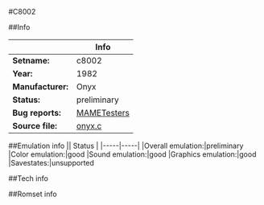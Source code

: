 #C8002

##Info

||Info|
|-----|-----|
|**Setname:**|c8002
|**Year:**|1982
|**Manufacturer:**|Onyx
|**Status:**|preliminary
|**Bug reports:**|[MAMETesters](http://mametesters.org/view_all_set.php?type=1&temporary=y&search=onyx.c)
|**Source file:**|[onyx.c](https://github.com/mamedev/mame/blob/master/src/mess/drivers/onyx.c)

##Emulation info
|| Status |
|-----|-----|
|Overall emulation:|preliminary
|Color emulation:|good
|Sound emulation:|good
|Graphics emulation:|good
|Savestates:|unsupported

##Tech info

##Romset info

<!--- START OF EDITED COMMENT DO NOT TOUCH TEXT ABOVE-->
